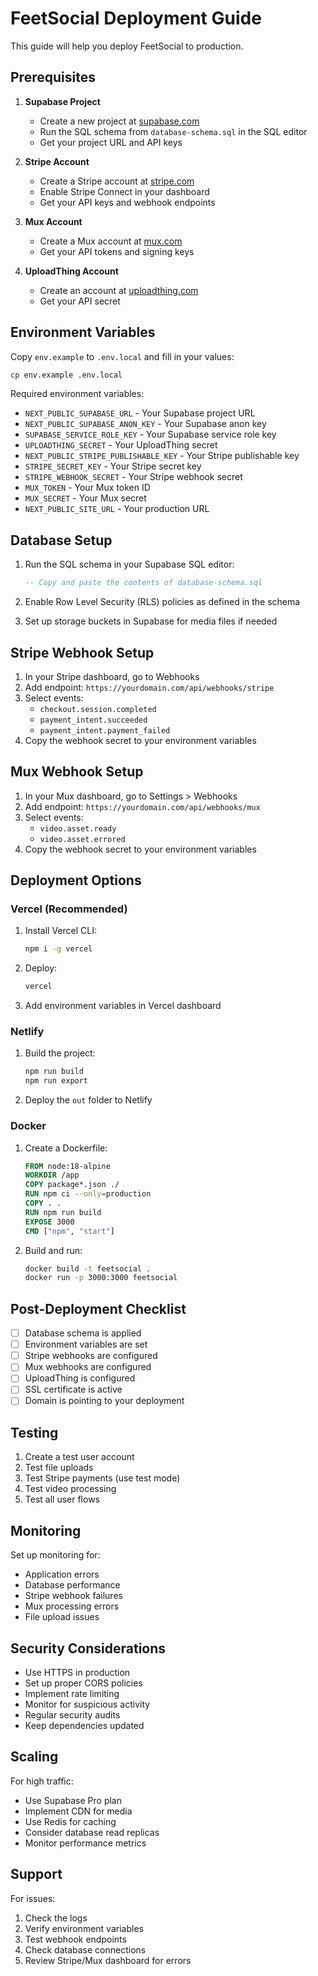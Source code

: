 # FeetSocial Deployment Guide

This guide will help you deploy FeetSocial to production.

## Prerequisites

1. **Supabase Project**
   - Create a new project at [supabase.com](https://supabase.com)
   - Run the SQL schema from `database-schema.sql` in the SQL editor
   - Get your project URL and API keys

2. **Stripe Account**
   - Create a Stripe account at [stripe.com](https://stripe.com)
   - Enable Stripe Connect in your dashboard
   - Get your API keys and webhook endpoints

3. **Mux Account**
   - Create a Mux account at [mux.com](https://mux.com)
   - Get your API tokens and signing keys

4. **UploadThing Account**
   - Create an account at [uploadthing.com](https://uploadthing.com)
   - Get your API secret

## Environment Variables

Copy `env.example` to `.env.local` and fill in your values:

```bash
cp env.example .env.local
```

Required environment variables:

- `NEXT_PUBLIC_SUPABASE_URL` - Your Supabase project URL
- `NEXT_PUBLIC_SUPABASE_ANON_KEY` - Your Supabase anon key
- `SUPABASE_SERVICE_ROLE_KEY` - Your Supabase service role key
- `UPLOADTHING_SECRET` - Your UploadThing secret
- `NEXT_PUBLIC_STRIPE_PUBLISHABLE_KEY` - Your Stripe publishable key
- `STRIPE_SECRET_KEY` - Your Stripe secret key
- `STRIPE_WEBHOOK_SECRET` - Your Stripe webhook secret
- `MUX_TOKEN` - Your Mux token ID
- `MUX_SECRET` - Your Mux secret
- `NEXT_PUBLIC_SITE_URL` - Your production URL

## Database Setup

1. Run the SQL schema in your Supabase SQL editor:
   ```sql
   -- Copy and paste the contents of database-schema.sql
   ```

2. Enable Row Level Security (RLS) policies as defined in the schema

3. Set up storage buckets in Supabase for media files if needed

## Stripe Webhook Setup

1. In your Stripe dashboard, go to Webhooks
2. Add endpoint: `https://yourdomain.com/api/webhooks/stripe`
3. Select events:
   - `checkout.session.completed`
   - `payment_intent.succeeded`
   - `payment_intent.payment_failed`
4. Copy the webhook secret to your environment variables

## Mux Webhook Setup

1. In your Mux dashboard, go to Settings > Webhooks
2. Add endpoint: `https://yourdomain.com/api/webhooks/mux`
3. Select events:
   - `video.asset.ready`
   - `video.asset.errored`
4. Copy the webhook secret to your environment variables

## Deployment Options

### Vercel (Recommended)

1. Install Vercel CLI:
   ```bash
   npm i -g vercel
   ```

2. Deploy:
   ```bash
   vercel
   ```

3. Add environment variables in Vercel dashboard

### Netlify

1. Build the project:
   ```bash
   npm run build
   npm run export
   ```

2. Deploy the `out` folder to Netlify

### Docker

1. Create a Dockerfile:
   ```dockerfile
   FROM node:18-alpine
   WORKDIR /app
   COPY package*.json ./
   RUN npm ci --only=production
   COPY . .
   RUN npm run build
   EXPOSE 3000
   CMD ["npm", "start"]
   ```

2. Build and run:
   ```bash
   docker build -t feetsocial .
   docker run -p 3000:3000 feetsocial
   ```

## Post-Deployment Checklist

- [ ] Database schema is applied
- [ ] Environment variables are set
- [ ] Stripe webhooks are configured
- [ ] Mux webhooks are configured
- [ ] UploadThing is configured
- [ ] SSL certificate is active
- [ ] Domain is pointing to your deployment

## Testing

1. Create a test user account
2. Test file uploads
3. Test Stripe payments (use test mode)
4. Test video processing
5. Test all user flows

## Monitoring

Set up monitoring for:
- Application errors
- Database performance
- Stripe webhook failures
- Mux processing errors
- File upload issues

## Security Considerations

- Use HTTPS in production
- Set up proper CORS policies
- Implement rate limiting
- Monitor for suspicious activity
- Regular security audits
- Keep dependencies updated

## Scaling

For high traffic:
- Use Supabase Pro plan
- Implement CDN for media
- Use Redis for caching
- Consider database read replicas
- Monitor performance metrics

## Support

For issues:
1. Check the logs
2. Verify environment variables
3. Test webhook endpoints
4. Check database connections
5. Review Stripe/Mux dashboard for errors

